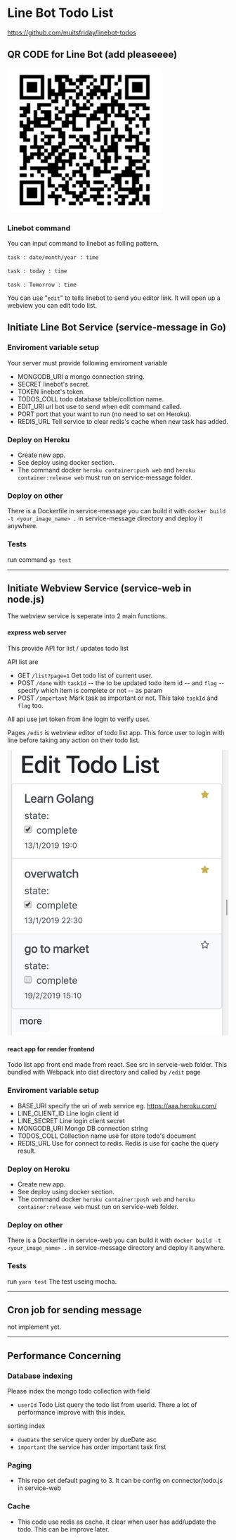# Line Bot Todo List

https://github.com/muitsfriday/linebot-todos


## QR CODE for Line Bot (add pleaseeee)

![](linebot-qr.png)


### Linebot command

You can input command to linebot as folling pattern.

`task : date/month/year : time`

`task : today : time`

`task : Tomorrow : time`

You can use "`edit`" to tells linebot to send you editor link. It will open up a webview you can edit todo list. 

## Initiate Line Bot Service (service-message in Go)

### Enviroment variable setup
Your server must provide following enviroment variable
- MONGODB_URI a mongo connection string.
- SECRET linebot's secret.
- TOKEN linebot's token.
- TODOS_COLL todo database table/collction name.
- EDIT_URI url bot use to send when edit command called.
- PORT port that your want to run (no need to set on Heroku).
- REDIS_URL Tell service to clear redis's cache when new task has added.


### Deploy on Heroku
- Create new app.
- See deploy using docker section.
- The command docker `heroku container:push web` and `heroku container:release web` must run on service-message folder.

### Deploy on other
There is a Dockerfile in service-message you can build it with `docker build -t <your_image_name> .` in service-message directory and deploy it anywhere.


### Tests
run command `go test`

---

## Initiate Webview Service (service-web in node.js)

The webview service is seperate into 2 main functions.

#### express web server 
This provide API for list / updates todo list

API list are
- GET `/list?page=1` Get todo list of current user.
- POST `/done` with `taskId` -- the to be updated todo item id -- and `flag` -- specify which item is complete or not -- as param
- POST `/important` Mark task as important or not. This take `taskId` and `flag` too.

All api use jwt token from line login to verify user.

Pages  `/edit` is webview editor of todo list app. This force user to login with line before taking any action on their todo list.

![](webexample.png)


#### react app for render frontend

Todo list app front end made from react. See src in servcie-web folder. This bundled with Webpack into dist directory and called by `/edit` page


### Enviroment variable setup

- BASE_URI specify the uri of web service eg. https://aaa.heroku.com/
- LINE_CLIENT_ID Line login client id
- LINE_SECRET Line login client secret
- MONGODB_URI Mongo DB connection string
- TODOS_COLL Collection name use for store todo's document
- REDIS_URL Use for connect to redis. Redis is use for cache the query result.

### Deploy on Heroku
- Create new app.
- See deploy using docker section.
- The command docker `heroku container:push web` and `heroku container:release web` must run on service-web folder.

### Deploy on other
There is a Dockerfile in service-web you can build it with `docker build -t <your_image_name> .` in service-message directory and deploy it anywhere.

### Tests

run `yarn test`
The test useing mocha.


---
## Cron job for sending message
not implement yet.


---

## Performance Concerning

### Database indexing
Please index the mongo todo collection with field
- `userId` Todo List query the todo list from userId. There a lot of performance improve with this index.

sorting index
- `dueDate` the service query order by dueDate asc
- `important` the service has order important task first

### Paging
- This repo set default paging to 3. It can be config on connector/todo.js in service-web

### Cache
- This code use redis as cache. it clear when user has add/update the todo. This can be improve later.